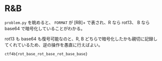 # R&B

`problem.py` を眺めると、 `FORMAT` が [RB]+ で表され、R なら rot13、 B なら base64 で暗号化していることがわかる。

rot13 も base64 も復号可能なのと、R, B どちらで暗号化したかも親切に記録してくれているため、逆の操作を愚直に行えばよい。

`ctf4b{rot_base_rot_base_rot_base_base}`